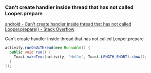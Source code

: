 ### Can't create handler inside thread that has not called Looper.prepare


[android - Can't create handler inside thread that has not called Looper.prepare() - Stack Overflow](https://stackoverflow.com/questions/3875184/cant-create-handler-inside-thread-that-has-not-called-looper-prepare)


Can't create handler inside thread that has not called Looper.prepare

```java
activity.runOnUiThread(new Runnable() {
  public void run() {
    Toast.makeText(activity, "Hello", Toast.LENGTH_SHORT).show();
  }
});
```
